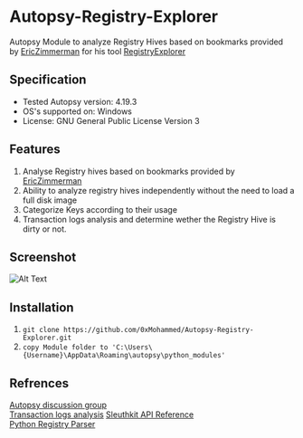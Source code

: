 # Autopsy-Registry-Explorer

Autopsy Module to analyze Registry Hives based on bookmarks provided by <a href="https://github.com/EricZimmerman/RegistryExplorerBookmarks">EricZimmerman</a> for his tool <a href="https://ericzimmerman.github.io/#!index.md">RegistryExplorer</a>

## Specification

* Tested Autopsy version: 4.19.3
* OS's supported on: Windows
* License: GNU General Public License Version 3

## Features
1. Analyse Registry hives based on bookmarks provided by <a href="https://github.com/EricZimmerman/RegistryExplorerBookmarks">EricZimmerman</a>
2. Ability to analyze registry hives independently without the need to load a full disk image
3. Categorize Keys according to their usage
4. Transaction logs analysis and determine wether the Registry Hive is dirty or not.

## Screenshot
![Alt Text](https://github.com/0xMohammed/Autopsy-Registry-Explorer/blob/main/screenshot.png)  

## Installation  
1. ```git clone https://github.com/0xMohammed/Autopsy-Registry-Explorer.git```  
2. ```copy Module folder to 'C:\Users\{Username}\AppData\Roaming\autopsy\python_modules'```

## Refrences  
[Autopsy discussion group](https://sleuthkit.discourse.group/t/creating-new-custom-artifact/2367)  
[Transaction logs analysis](https://github.com/EricZimmerman/RECmd/blob/7ea93bc53166d1c73386d9fe31aafc20759ac190/rla/Program.cs)
[Sleuthkit API Reference](http://www.sleuthkit.org/sleuthkit/docs/api-docs/4.3/index.html)  
[Python Registry Parser](https://github.com/williballenthin/python-registry)
